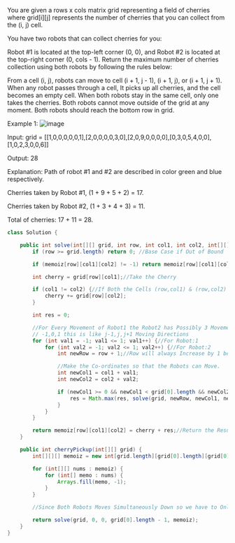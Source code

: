 You are given a rows x cols matrix grid representing a field of cherries where grid[i][j] represents the number of cherries that you can collect from the (i, j) cell.

You have two robots that can collect cherries for you:

Robot #1 is located at the top-left corner (0, 0), and
Robot #2 is located at the top-right corner (0, cols - 1).
Return the maximum number of cherries collection using both robots by following the rules below:

From a cell (i, j), robots can move to cell (i + 1, j - 1), (i + 1, j), or (i + 1, j + 1).
When any robot passes through a cell, It picks up all cherries, and the cell becomes an empty cell.
When both robots stay in the same cell, only one takes the cherries.
Both robots cannot move outside of the grid at any moment.
Both robots should reach the bottom row in grid.
 

Example 1:
![image](https://assets.leetcode.com/uploads/2020/04/23/sample_2_1802.png)

Input: grid = [[1,0,0,0,0,0,1],[2,0,0,0,0,3,0],[2,0,9,0,0,0,0],[0,3,0,5,4,0,0],[1,0,2,3,0,0,6]]

Output: 28

Explanation: Path of robot #1 and #2 are described in color green and blue respectively.

Cherries taken by Robot #1, (1 + 9 + 5 + 2) = 17.

Cherries taken by Robot #2, (1 + 3 + 4 + 3) = 11.

Total of cherries: 17 + 11 = 28.

```java
class Solution {

    public int solve(int[][] grid, int row, int col1, int col2, int[][][] memoiz) {
        if (row >= grid.length) return 0; //Base Case if Out of Bound

        if (memoiz[row][col1][col2] != -1) return memoiz[row][col1][col2];//Return Memoized Result

        int cherry = grid[row][col1];//Take the Cherry

        if (col1 != col2) {//If Both the Cells (row,col1) & (row,col2) are not same Co-ordinates then include the cherry of (row,col2) because the robot two will pick Cherry from that Cell
            cherry += grid[row][col2];
        }

        int res = 0;

        //For Every Movement of Robot1 the Robot2 has Possibly 3 Movement i.e. j-1,j,j+1 Hence, Total of 9 Moves.
        // -1,0,1 this is like j-1,j,j+1 Moving Directions
        for (int val1 = -1; val1 <= 1; val1++) {//For Robot:1
            for (int val2 = -1; val2 <= 1; val2++) {//For Robot:2
                int newRow = row + 1;//Row will always Increase by 1 because we go Down the Grid

                //Make the Co-ordinates so that the Robots can Move.
                int newCol1 = col1 + val1;
                int newCol2 = col2 + val2;

                if (newCol1 >= 0 && newCol1 < grid[0].length && newCol2 >= 0 && newCol2 < grid[0].length) {
                    res = Math.max(res, solve(grid, newRow, newCol1, newCol2, memoiz));//Maximum Path Sum
                }
            }
        }

        return memoiz[row][col1][col2] = cherry + res;//Return the Result with Cherry of Current Movement
    }

    public int cherryPickup(int[][] grid) {
        int[][][] memoiz = new int[grid.length][grid[0].length][grid[0].length];

        for (int[][] nums : memoiz) {
            for (int[] memo : nums) {
                Arrays.fill(memo, -1);
            }
        }

        //Since Both Robots Moves Simultaneously Down so we have to Only Use two Columns Pointers because columns may vary but the Row will always be same they go down by one Row in Grid.

        return solve(grid, 0, 0, grid[0].length - 1, memoiz);
    }
}

```
